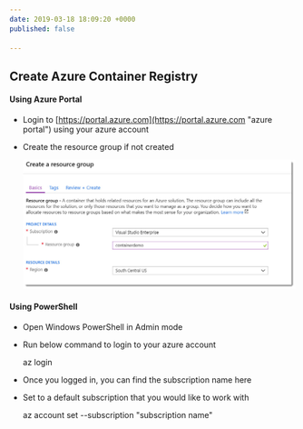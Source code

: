 ```yaml
---
date: 2019-03-18 18:09:20 +0000
published: false

---
```

## Create Azure Container Registry

#### Using Azure Portal

* Login to [https://portal.azure.com](https://portal.azure.com "azure portal") using your azure account
* Create the resource group if not created

  ![](/uploads/acr_creation_portal-1.jpg)

#### Using PowerShell

* Open Windows PowerShell in Admin mode
* Run below command to login to your azure account

    az login

* Once you logged in, you can find the subscription name here

* Set to a default subscription that you would like to work with

    az account set --subscription "subscription name"